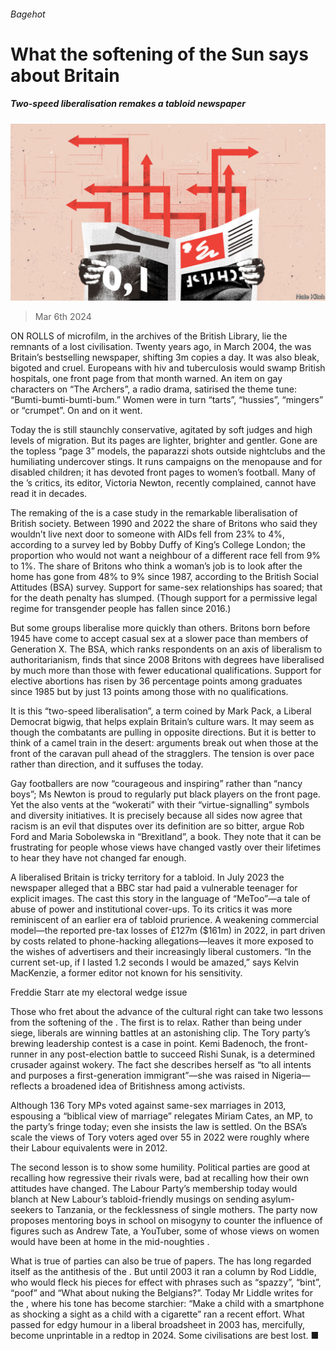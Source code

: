 ###### Bagehot

# What the softening of the Sun says about Britain 

##### Two-speed liberalisation remakes a tabloid newspaper 

![image](images/20240309_BRD000.jpg) 

> Mar 6th 2024 

ON ROLLS of microfilm, in the archives of the British Library, lie the remnants of a lost civilisation. Twenty years ago, in March 2004, the  was Britain’s bestselling newspaper, shifting 3m copies a day. It was also bleak, bigoted and cruel. Europeans with hiv and tuberculosis would swamp British hospitals, one front page from that month warned. An item on gay characters on “The Archers”, a radio drama, satirised the theme tune: “Bumti-bumti-bumti-bum.” Women were in turn “tarts”, “hussies”, “mingers” or “crumpet”. On and on it went.

Today the  is still staunchly conservative, agitated by soft judges and high levels of migration. But its pages are lighter, brighter and gentler. Gone are the topless “page 3” models, the paparazzi shots outside nightclubs and the humiliating undercover stings. It runs campaigns on the menopause and for disabled children; it has devoted front pages to women’s football. Many of the ’s critics, its editor, Victoria Newton, recently complained, cannot have read it in decades.

The remaking of the  is a case study in the remarkable liberalisation of British society. Between 1990 and 2022 the share of Britons who said they wouldn’t live next door to someone with AIDs fell from 23% to 4%, according to a survey led by Bobby Duffy of King’s College London; the proportion who would not want a neighbour of a different race fell from 9% to 1%. The share of Britons who think a woman’s job is to look after the home has gone from 48% to 9% since 1987, according to the British Social Attitudes (BSA) survey. Support for same-sex relationships has soared; that for the death penalty has slumped. (Though support for a permissive legal regime for transgender people has fallen since 2016.)

But some groups liberalise more quickly than others. Britons born before 1945 have come to accept casual sex at a slower pace than members of Generation X. The BSA, which ranks respondents on an axis of liberalism to authoritarianism, finds that since 2008 Britons with degrees have liberalised by much more than those with fewer educational qualifications. Support for elective abortions has risen by 36 percentage points among graduates since 1985 but by just 13 points among those with no qualifications. 

It is this “two-speed liberalisation”, a term coined by Mark Pack, a Liberal Democrat bigwig, that helps explain Britain’s culture wars. It may seem as though the combatants are pulling in opposite directions. But it is better to think of a camel train in the desert: arguments break out when those at the front of the caravan pull ahead of the stragglers. The tension is over pace rather than direction, and it suffuses the  today.

Gay footballers are now “courageous and inspiring” rather than “nancy boys”; Ms Newton is proud to regularly put black players on the front page. Yet the  also vents at the “wokerati” with their “virtue-signalling” symbols and diversity initiatives. It is precisely because all sides now agree that racism is an evil that disputes over its definition are so bitter, argue Rob Ford and Maria Sobolewska in “Brexitland”, a book. They note that it can be frustrating for people whose views have changed vastly over their lifetimes to hear they have not changed far enough. 

A liberalised Britain is tricky territory for a tabloid. In July 2023 the newspaper alleged that a BBC star had paid a vulnerable teenager for explicit images. The  cast this story in the language of “MeToo”—a tale of abuse of power and institutional cover-ups. To its critics it was more reminiscent of an earlier era of tabloid prurience. A weakening commercial model—the  reported pre-tax losses of £127m ($161m) in 2022, in part driven by costs related to phone-hacking allegations—leaves it more exposed to the wishes of advertisers and their increasingly liberal customers. “In the current set-up, if I lasted 1.2 seconds I would be amazed,” says Kelvin MacKenzie, a former editor not known for his sensitivity.

Freddie Starr ate my electoral wedge issue

Those who fret about the advance of the cultural right can take two lessons from the softening of the . The first is to relax. Rather than being under siege, liberals are winning battles at an astonishing clip. The Tory party’s brewing leadership contest is a case in point. Kemi Badenoch, the front-runner in any post-election battle to succeed Rishi Sunak, is a determined crusader against wokery. The fact she describes herself as “to all intents and purposes a first-generation immigrant”—she was raised in Nigeria—reflects a broadened idea of Britishness among activists. 

Although 136 Tory MPs voted against same-sex marriages in 2013, espousing a “biblical view of marriage” relegates Miriam Cates, an MP, to the party’s fringe today; even she insists the law is settled. On the BSA’s scale the views of Tory voters aged over 55 in 2022 were roughly where their Labour equivalents were in 2012. 

The second lesson is to show some humility. Political parties are good at recalling how regressive their rivals were, bad at recalling how their own attitudes have changed. The Labour Party’s membership today would blanch at New Labour’s tabloid-friendly musings on sending asylum-seekers to Tanzania, or the fecklessness of single mothers. The party now proposes mentoring boys in school on misogyny to counter the influence of figures such as Andrew Tate, a YouTuber, some of whose views on women would have been at home in the mid-noughties . 

What is true of parties can also be true of papers. The  has long regarded itself as the antithesis of the . But until 2003 it ran a column by Rod Liddle, who would fleck his pieces for effect with phrases such as “spazzy”, “bint”, “poof” and “What about nuking the Belgians?”. Today Mr Liddle writes for the , where his tone has become starchier: “Make a child with a smartphone as shocking a sight as a child with a cigarette” ran a recent effort. What passed for edgy humour in a liberal broadsheet in 2003 has, mercifully, become unprintable in a redtop in 2024. Some civilisations are best lost. ■






